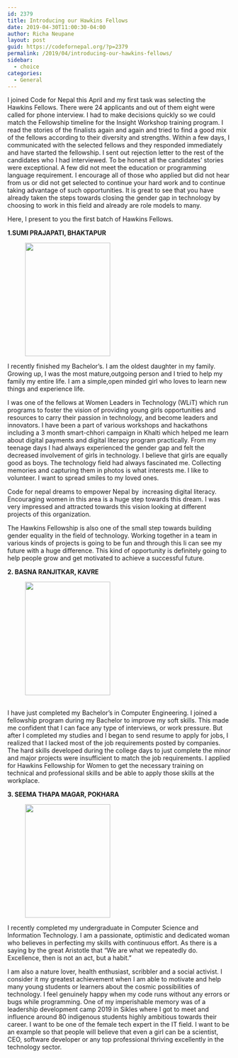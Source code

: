 ```yaml
---
id: 2379
title: Introducing our Hawkins Fellows
date: 2019-04-30T11:00:30-04:00
author: Richa Neupane
layout: post
guid: https://codefornepal.org/?p=2379
permalink: /2019/04/introducing-our-hawkins-fellows/
sidebar:
  - choice
categories:
  - General
---
```

I joined Code for Nepal this April and my first task was selecting the Hawkins Fellows. There were 24 applicants and out of them eight were called for phone interview. I had to make decisions quickly so we could match the Fellowship timeline for the Insight Workshop training program. I read the stories of the finalists again and again and tried to find a good mix of the fellows according to their diversity and strengths. Within a few days, I communicated with the selected fellows and they responded immediately and have started the fellowship. I sent out rejection letter to the rest of the candidates who I had interviewed. To be honest all the candidates&#8217; stories were exceptional. A few did not meet the education or programming language requirement. I encourage all of those who applied but did not hear from us or did not get selected to continue your hard work and to continue taking advantage of such opportunities. It is great to see that you have already taken the steps towards closing the gender gap in technology by choosing to work in this field and already are role models to many. 

Here, I present to you the first batch of Hawkins Fellows.

**1.SUMI PRAJAPATI, BHAKTAPUR**

<div class="wp-block-image">
  <figure class="aligncenter is-resized"><img src="https://codefornepal.org/wp-content/uploads/2019/04/received_324328374922946-768x1024.jpg" alt="" class="wp-image-2386" width="192" height="256" srcset="https://codefornepal.org/wp-content/uploads/2019/04/received_324328374922946-768x1024.jpg 768w, https://codefornepal.org/wp-content/uploads/2019/04/received_324328374922946-225x300.jpg 225w, https://codefornepal.org/wp-content/uploads/2019/04/received_324328374922946.jpg 1536w" sizes="(max-width: 192px) 100vw, 192px" /></figure>
</div>

  
I recently finished my Bachelor’s. I am the oldest daughter in my family. Growing up, I was the most mature,outgoing person and I tried to help my family my entire life. I am a simple,open minded girl who loves to learn new things and experience life.  


I was one of the fellows at Women Leaders in Technology (WLiT) which run programs to foster the vision of providing young girls opportunities and resources to carry their passion in technology, and become leaders and innovators. I have been a part of various workshops and hackathons including a 3 month smart-chhori campaign in Khalti which helped me learn about digital payments and digital literacy program practically. From my teenage days I had always experienced the gender gap and felt the decreased involvement of girls in technology. I believe that girls are equally good as boys. The technology field had always fascinated me. Collecting memories and capturing them in photos is what interests me. I like to volunteer. I want to spread smiles to my loved ones.  


Code for nepal dreams to empower Nepal by &nbsp;increasing digital literacy. Encouraging women in this area is a huge step towards this dream. I was very impressed and attracted towards this vision looking at different projects of this organization.  


The Hawkins Fellowship is also one of the small step towards building gender equality in the field of technology. Working together in a team in various kinds of projects is going to be fun and through this Ii can see my future with a huge difference. This kind of opportunity is definitely going to help people grow and get motivated to achieve a successful future.



**2. BASNA RANJITKAR, KAVRE**

<div class="wp-block-image">
  <figure class="aligncenter is-resized"><img src="https://codefornepal.org/wp-content/uploads/2019/04/received_411411179693484-768x1024.jpeg" alt="" class="wp-image-2381" width="192" height="256" srcset="https://codefornepal.org/wp-content/uploads/2019/04/received_411411179693484-768x1024.jpeg 768w, https://codefornepal.org/wp-content/uploads/2019/04/received_411411179693484-225x300.jpeg 225w, https://codefornepal.org/wp-content/uploads/2019/04/received_411411179693484.jpeg 1536w" sizes="(max-width: 192px) 100vw, 192px" /><figcaption><br /></figcaption></figure>
</div>

I have just completed my Bachelor’s in Computer Engineering. I joined a fellowship program during my Bachelor to improve my soft skills. This made me confident that I can face any type of interviews, or work pressure. But after I completed my studies and I began to send resume to apply for jobs, I realized that I lacked most of the job requirements posted by companies. The hard skills developed during the college days to just complete the minor and major projects were insufficient to match the job requirements. I applied for Hawkins Fellowship for Women to get the necessary training on technical and professional skills and be able to apply those skills at the workplace.

**3. SEEMA THAPA MAGAR, POKHARA**

<div class="wp-block-image">
  <figure class="aligncenter is-resized"><img src="https://codefornepal.org/wp-content/uploads/2019/04/received_2127543350698481-768x1024.jpg" alt="" class="wp-image-2390" width="192" height="256" srcset="https://codefornepal.org/wp-content/uploads/2019/04/received_2127543350698481-768x1024.jpg 768w, https://codefornepal.org/wp-content/uploads/2019/04/received_2127543350698481-225x300.jpg 225w, https://codefornepal.org/wp-content/uploads/2019/04/received_2127543350698481.jpg 1536w" sizes="(max-width: 192px) 100vw, 192px" /></figure>
</div>

I recently completed my undergraduate in Computer Science and Information Technology. I am a passionate, optimistic and dedicated woman who believes in perfecting my skills with continuous effort. As there is a saying by the great Aristotle that &#8220;We are what we repeatedly do. Excellence, then is not an act, but a habit.&#8221;  


I am also a nature lover, health enthusiast, scribbler and a social activist. I consider it my greatest achievement when I am able to motivate and help many young students or learners about the cosmic possibilities of technology. I feel genuinely happy when my code runs without any errors or bugs while programming. One of my imperishable memory was of a leadership development camp 2019 in Sikles where I got to meet and influence around 80 indigenous students highly ambitious towards their career. I want to be one of the female tech expert in the IT field. I want to be an example so that people will believe that even a girl can be a scientist, CEO, software developer or any top professional thriving excellently in the technology sector. &nbsp;&nbsp;&nbsp;&nbsp;&nbsp;